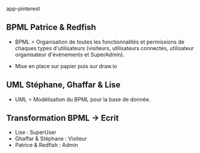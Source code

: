 app-pinterest

## BPML Patrice & Redfish

* BPML = Organisation de toutes les fonctionnalités et permissions de chaques types d'utilisateurs (visiteurs, utilisateurs connectés, utilisateur organisateur d'évènements et SuperAdmin).

* Mise en place sur papier puis sur draw.io

## UML Stéphane, Ghaffar & Lise

* UML = Modélisation du BPML pour la base de donnée.


## Transformation BPML -> Ecrit

* Lise : SuperUser
* Ghaffar & Stéphane : Visiteur
* Patrice & Redfish : Admin

